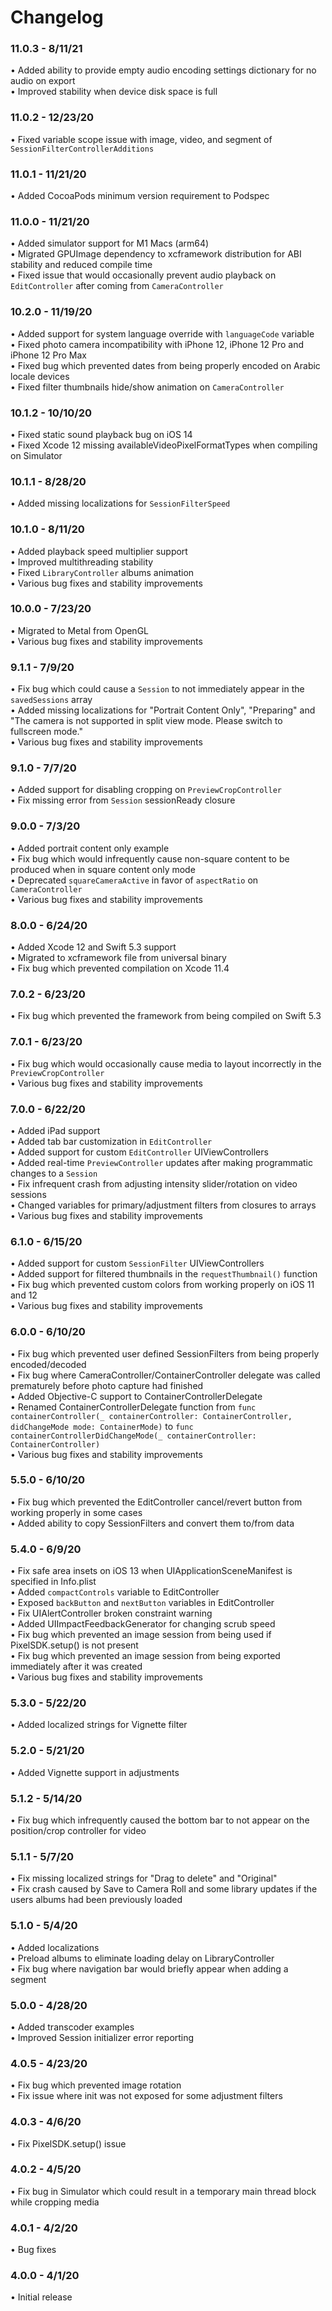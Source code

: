 # Changelog

### 11.0.3 - 8/11/21

&bull; Added ability to provide empty audio encoding settings dictionary for no audio on export<br>
&bull; Improved stability when device disk space is full

### 11.0.2 - 12/23/20

&bull; Fixed variable scope issue with image, video, and segment of  `SessionFilterControllerAdditions`

### 11.0.1 - 11/21/20

&bull; Added CocoaPods minimum version requirement to Podspec

### 11.0.0 - 11/21/20

&bull; Added simulator support for M1 Macs (arm64)<br>
&bull; Migrated GPUImage dependency to xcframework distribution for ABI stability and reduced compile time<br>
&bull; Fixed issue that would occasionally prevent audio playback on `EditController` after coming from `CameraController`

### 10.2.0 - 11/19/20

&bull; Added support for system language override with `languageCode` variable<br>
&bull; Fixed photo camera incompatibility with iPhone 12, iPhone 12 Pro and iPhone 12 Pro Max<br>
&bull; Fixed bug which prevented dates from being properly encoded on Arabic locale devices<br>
&bull; Fixed filter thumbnails hide/show animation on `CameraController`

### 10.1.2 - 10/10/20

&bull; Fixed static sound playback bug on iOS 14<br>
&bull; Fixed Xcode 12 missing availableVideoPixelFormatTypes when compiling on Simulator

### 10.1.1 - 8/28/20

&bull; Added missing localizations for `SessionFilterSpeed`

### 10.1.0 - 8/11/20

&bull; Added playback speed multiplier support<br>
&bull; Improved multithreading stability<br>
&bull; Fixed `LibraryController` albums animation<br>
&bull; Various bug fixes and stability improvements

### 10.0.0 - 7/23/20

&bull; Migrated to Metal from OpenGL<br>
&bull; Various bug fixes and stability improvements

### 9.1.1 - 7/9/20

&bull; Fix bug which could cause a `Session` to not immediately appear in the `savedSessions` array<br>
&bull; Added missing localizations for "Portrait Content Only", "Preparing" and "The camera is not supported in split view mode. Please switch to fullscreen mode."<br>
&bull; Various bug fixes and stability improvements

### 9.1.0 - 7/7/20

&bull; Added support for disabling cropping on `PreviewCropController`<br>
&bull; Fix missing error from `Session` sessionReady closure

### 9.0.0 - 7/3/20

&bull; Added portrait content only example<br>
&bull; Fix bug which would infrequently cause non-square content to be produced when in square content only mode<br>
&bull; Deprecated `squareCameraActive` in favor of `aspectRatio` on `CameraController`<br>
&bull; Various bug fixes and stability improvements

### 8.0.0 - 6/24/20

&bull; Added Xcode 12 and Swift 5.3 support<br>
&bull; Migrated to xcframework file from universal binary<br>
&bull; Fix bug which prevented compilation on Xcode 11.4

### 7.0.2 - 6/23/20

&bull; Fix bug which prevented the framework from being compiled on Swift 5.3

### 7.0.1 - 6/23/20

&bull; Fix bug which would occasionally cause media to layout incorrectly in the `PreviewCropController`<br>
&bull; Various bug fixes and stability improvements

### 7.0.0 - 6/22/20

&bull; Added iPad support<br>
&bull; Added tab bar customization in `EditController`<br>
&bull; Added support for custom `EditController` UIViewControllers<br>
&bull; Added real-time `PreviewController` updates after making programmatic changes to a `Session`<br>
&bull; Fix infrequent crash from adjusting intensity slider/rotation on video sessions<br>
&bull; Changed variables for primary/adjustment filters from closures to arrays<br>
&bull; Various bug fixes and stability improvements

### 6.1.0 - 6/15/20

&bull; Added support for custom `SessionFilter` UIViewControllers<br>
&bull; Added support for filtered thumbnails in the `requestThumbnail()` function<br>
&bull; Fix bug which prevented custom colors from working properly on iOS 11 and 12<br>
&bull; Various bug fixes and stability improvements

### 6.0.0 - 6/10/20

&bull; Fix bug which prevented user defined SessionFilters from being properly encoded/decoded<br>
&bull; Fix bug where CameraController/ContainerController delegate was called prematurely before photo capture had finished<br>
&bull; Added Objective-C support to ContainerControllerDelegate<br>
&bull; Renamed ContainerControllerDelegate function from `func containerController(_ containerController: ContainerController, didChangeMode mode: ContainerMode)` to `func containerControllerDidChangeMode(_ containerController: ContainerController)`<br>
&bull; Various bug fixes and stability improvements

### 5.5.0 - 6/10/20
&bull; Fix bug which prevented the EditController cancel/revert button from working properly in some cases<br>
&bull; Added ability to copy SessionFilters and convert them to/from data

### 5.4.0 - 6/9/20
&bull; Fix safe area insets on iOS 13 when UIApplicationSceneManifest is specified in Info.plist<br>
&bull; Added `compactControls` variable to EditController<br>
&bull; Exposed `backButton` and `nextButton` variables in EditController<br>
&bull; Fix UIAlertController broken constraint warning<br>
&bull; Added UIImpactFeedbackGenerator for changing scrub speed<br>
&bull; Fix bug which prevented an image session from being used if PixelSDK.setup() is not present<br>
&bull; Fix bug which prevented an image session from being exported immediately after it was created<br>
&bull; Various bug fixes and stability improvements 

### 5.3.0 - 5/22/20
&bull; Added localized strings for Vignette filter

### 5.2.0 - 5/21/20
&bull; Added Vignette support in adjustments

### 5.1.2 - 5/14/20
&bull; Fix bug which infrequently caused the bottom bar to not appear on the position/crop controller for video

### 5.1.1 - 5/7/20
&bull; Fix missing localized strings for "Drag to delete" and "Original"<br>
&bull; Fix crash caused by Save to Camera Roll and some library updates if the users albums had been previously loaded

### 5.1.0 - 5/4/20
&bull; Added localizations<br>
&bull; Preload albums to eliminate loading delay on LibraryController<br>
&bull; Fix bug where navigation bar would briefly appear when adding a segment

### 5.0.0 - 4/28/20
&bull; Added transcoder examples<br>
&bull; Improved Session initializer error reporting

### 4.0.5 - 4/23/20
&bull; Fix bug which prevented image rotation<br>
&bull; Fix issue where init was not exposed for some adjustment filters

### 4.0.3 - 4/6/20
&bull; Fix PixelSDK.setup() issue

### 4.0.2 - 4/5/20
&bull; Fix bug in Simulator which could result in a temporary main thread block while cropping media

### 4.0.1 - 4/2/20
&bull; Bug fixes

### 4.0.0 - 4/1/20
&bull; Initial release
